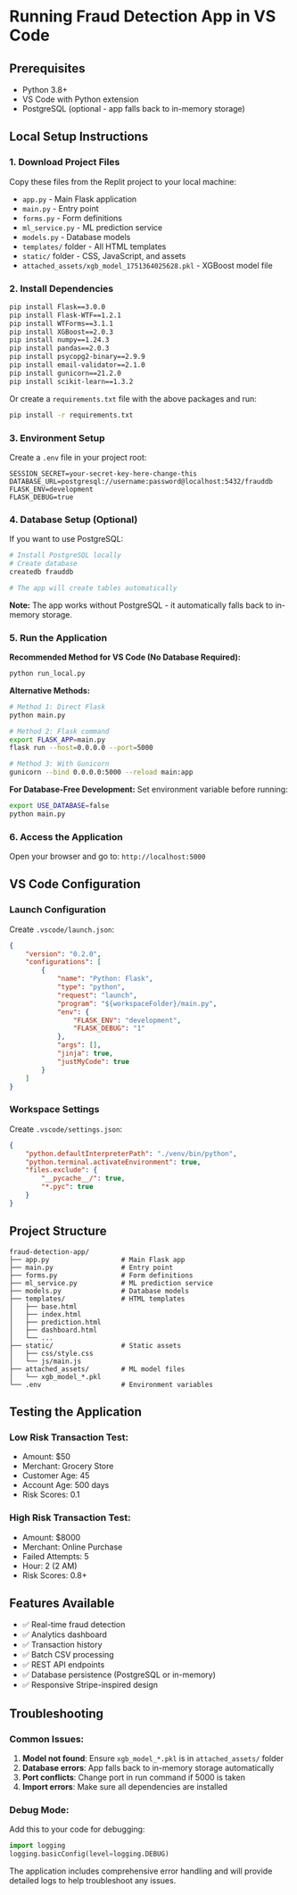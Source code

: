 # Running Fraud Detection App in VS Code

## Prerequisites
- Python 3.8+
- VS Code with Python extension
- PostgreSQL (optional - app falls back to in-memory storage)

## Local Setup Instructions

### 1. Download Project Files
Copy these files from the Replit project to your local machine:
- `app.py` - Main Flask application
- `main.py` - Entry point
- `forms.py` - Form definitions
- `ml_service.py` - ML prediction service
- `models.py` - Database models
- `templates/` folder - All HTML templates
- `static/` folder - CSS, JavaScript, and assets
- `attached_assets/xgb_model_1751364025628.pkl` - XGBoost model file

### 2. Install Dependencies
```bash
pip install Flask==3.0.0
pip install Flask-WTF==1.2.1
pip install WTForms==3.1.1
pip install XGBoost==2.0.3
pip install numpy==1.24.3
pip install pandas==2.0.3
pip install psycopg2-binary==2.9.9
pip install email-validator==2.1.0
pip install gunicorn==21.2.0
pip install scikit-learn==1.3.2
```

Or create a `requirements.txt` file with the above packages and run:
```bash
pip install -r requirements.txt
```

### 3. Environment Setup
Create a `.env` file in your project root:
```env
SESSION_SECRET=your-secret-key-here-change-this
DATABASE_URL=postgresql://username:password@localhost:5432/frauddb
FLASK_ENV=development
FLASK_DEBUG=true
```

### 4. Database Setup (Optional)
If you want to use PostgreSQL:
```bash
# Install PostgreSQL locally
# Create database
createdb frauddb

# The app will create tables automatically
```

**Note:** The app works without PostgreSQL - it automatically falls back to in-memory storage.

### 5. Run the Application

**Recommended Method for VS Code (No Database Required):**
```bash
python run_local.py
```

**Alternative Methods:**
```bash
# Method 1: Direct Flask
python main.py

# Method 2: Flask command
export FLASK_APP=main.py
flask run --host=0.0.0.0 --port=5000

# Method 3: With Gunicorn
gunicorn --bind 0.0.0.0:5000 --reload main:app
```

**For Database-Free Development:**
Set environment variable before running:
```bash
export USE_DATABASE=false
python main.py
```

### 6. Access the Application
Open your browser and go to: `http://localhost:5000`

## VS Code Configuration

### Launch Configuration
Create `.vscode/launch.json`:
```json
{
    "version": "0.2.0",
    "configurations": [
        {
            "name": "Python: Flask",
            "type": "python",
            "request": "launch",
            "program": "${workspaceFolder}/main.py",
            "env": {
                "FLASK_ENV": "development",
                "FLASK_DEBUG": "1"
            },
            "args": [],
            "jinja": true,
            "justMyCode": true
        }
    ]
}
```

### Workspace Settings
Create `.vscode/settings.json`:
```json
{
    "python.defaultInterpreterPath": "./venv/bin/python",
    "python.terminal.activateEnvironment": true,
    "files.exclude": {
        "__pycache__/": true,
        "*.pyc": true
    }
}
```

## Project Structure
```
fraud-detection-app/
├── app.py                  # Main Flask app
├── main.py                 # Entry point
├── forms.py                # Form definitions
├── ml_service.py           # ML prediction service
├── models.py               # Database models
├── templates/              # HTML templates
│   ├── base.html
│   ├── index.html
│   ├── prediction.html
│   ├── dashboard.html
│   └── ...
├── static/                 # Static assets
│   ├── css/style.css
│   └── js/main.js
├── attached_assets/        # ML model files
│   └── xgb_model_*.pkl
└── .env                    # Environment variables
```

## Testing the Application

### Low Risk Transaction Test:
- Amount: $50
- Merchant: Grocery Store
- Customer Age: 45
- Account Age: 500 days
- Risk Scores: 0.1

### High Risk Transaction Test:
- Amount: $8000
- Merchant: Online Purchase
- Failed Attempts: 5
- Hour: 2 (2 AM)
- Risk Scores: 0.8+

## Features Available
- ✅ Real-time fraud detection
- ✅ Analytics dashboard
- ✅ Transaction history
- ✅ Batch CSV processing
- ✅ REST API endpoints
- ✅ Database persistence (PostgreSQL or in-memory)
- ✅ Responsive Stripe-inspired design

## Troubleshooting

### Common Issues:
1. **Model not found**: Ensure `xgb_model_*.pkl` is in `attached_assets/` folder
2. **Database errors**: App falls back to in-memory storage automatically
3. **Port conflicts**: Change port in run command if 5000 is taken
4. **Import errors**: Make sure all dependencies are installed

### Debug Mode:
Add this to your code for debugging:
```python
import logging
logging.basicConfig(level=logging.DEBUG)
```

The application includes comprehensive error handling and will provide detailed logs to help troubleshoot any issues.